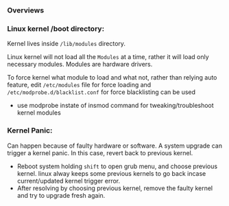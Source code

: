 ### Overviews

### Linux kernel /boot directory:
Kernel lives inside `/lib/modules` directory.

Linux kernel will not load all the `Modules` at a time, rather it will load only necessary modules. Modules are hardware drivers.

To force kernel what module to load and what not, rather than relying auto feature, edit `/etc/modules` file for force loading and `/etc/modprobe.d/blacklist.conf` for force blacklisting can be used

* use modprobe instate of insmod command for tweaking/troubleshoot kernel modules

### Kernel Panic:
Can happen because of faulty hardware or software. 
A system upgrade can trigger a kernel panic. In this case, revert back to previous kernel.
 
 - Reboot system holding `shift` to open grub menu, and choose previous kernel. linux alway keeps some previous kernels to go back incase current/updated kernel trigger error.
 - After resolving by choosing previous kernel, remove the faulty kernel and try to upgrade fresh again.